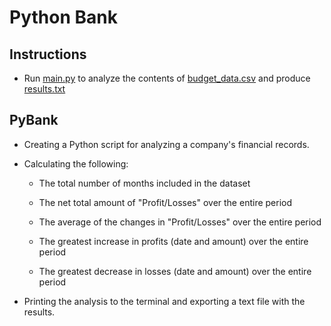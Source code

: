 # Python Bank

## Instructions

* Run [main.py](main.py) to analyze the contents of [budget_data.csv](budget_data.csv) and produce [results.txt](results.txt)

## PyBank

* Creating a Python script for analyzing a company's financial records.

* Calculating the following:

  * The total number of months included in the dataset

  * The net total amount of "Profit/Losses" over the entire period

  * The average of the changes in "Profit/Losses" over the entire period

  * The greatest increase in profits (date and amount) over the entire period

  * The greatest decrease in losses (date and amount) over the entire period

* Printing the analysis to the terminal and exporting a text file with the results.
